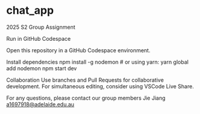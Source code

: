 # chat_app
2025 S2 Group Assignment

Run in GitHub Codespace

Open this repository in a GitHub Codespace environment.

Install dependencies
npm install -g nodemon # or using yarn: yarn global add nodemon
npm start dev


Collaboration
Use branches and Pull Requests for collaborative development.
For simultaneous editing, consider using VSCode Live Share.

For any questions, please contact our group members
Jie Jiang a1697918@adelaide.edu.au